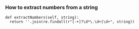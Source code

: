 ### How to extract numbers from a string

```
def extractNumbers(self, string):
  return ''.join(re.findall(r"[-+]?\d*\.\d+|\d+", string))
```